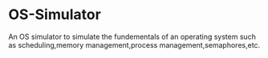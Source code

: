 # OS-Simulator
An OS simulator to simulate the fundementals of an operating system such as scheduling,memory management,process management,semaphores,etc. 

